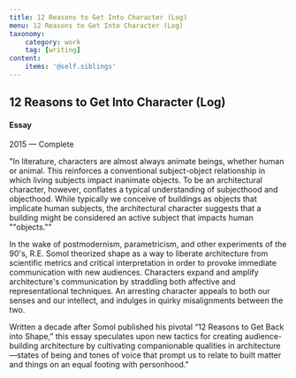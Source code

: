 ```yaml
---
title: 12 Reasons to Get Into Character (Log)
menu: 12 Reasons to Get Into Character (Log)
taxonomy:
    category: work
    tag: [writing]
content:
	items: '@self.siblings'
---
```


## 12 Reasons to Get Into Character (Log)
#### Essay

<span class="textcolor">2015 — Complete</span>


"In literature, characters are almost always animate beings, whether human or animal. This reinforces a conventional subject-object relationship in which living subjects impact inanimate objects. To be an architectural character, however, conflates a typical understanding of subjecthood and objecthood. While typically we conceive of buildings as objects that implicate human subjects, the architectural character suggests that a building might be considered an active subject that impacts human ""objects."" 

In the wake of postmodernism, parametricism, and other experiments of the 90's, R.E. Somol theorized shape as a way to liberate architecture from scientific metrics and critical interpretation in order to provoke immediate communication with new audiences. Characters expand and amplify architecture's communication by straddling both affective and representational techniques. An arresting character appeals to both our senses and our intellect, and indulges in quirky misalignments between the two. 

Written a decade after Somol published his pivotal “12 Reasons to Get Back into Shape,” this essay speculates upon new tactics for creating audience-building architecture by cultivating companionable qualities in architecture—states of being and tones of voice that prompt us to relate to built matter and things on an equal footing with personhood."